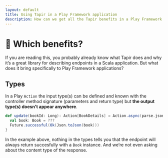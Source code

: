```yaml
---
layout: default
title: Using Tapir in a Play Framework application
description: How can we get all the Tapir benefits in a Play Framework application?
---
```


# 🤩 Which benefits?

If you are reading this, you probably already know what Tapir does and why it’s a great library for describing endpoints in a Scala application. But what does it bring specifically to Play Framework applications?

## Types

In a Play `Action` the input type(s) can be defined and known with the controller method signature (parameters and return type) but **the output type(s) doesn’t appear anywhere**.

```scala
def update(bookId: Long): Action[BookDetails] = Action.async(parse.json[BookDetails]) {
  val book: Book = ???
  Future.successful(Ok(Json.toJson(book)))
}
```

In the example above, nothing in the types tells you that the endpoint will always return succesfully with a `Book` instance. And we’re not even asking about the content type of the response.

